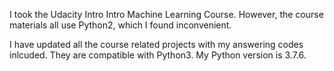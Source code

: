 I took the Udacity Intro Intro Machine Learning Course. However, the course materials all use Python2, which I found inconvenient. 

I have updated all the course related projects with my answering codes inlcuded. They are compatible with Python3. My Python version is 3.7.6. 
